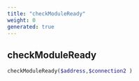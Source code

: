 ```yaml
---
title: "checkModuleReady"
weight: 0
generated: true
---
```


## checkModuleReady



```php
checkModuleReady($address,$connection2 )
```





